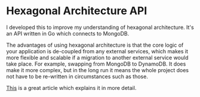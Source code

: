 # Hexagonal Architecture API

I developed this to improve my understanding of hexagonal architecture.
It's an API written in Go which connects to MongoDB.

The advantages of using hexagonal architecture is that the core logic of your application is de-coupled from any external services, which makes it more flexible and scalable if a migration to another external service would take place. For example, swapping from MongoDB to DynamoDB.
It does make it more complex, but in the long run it means the whole project does not have to be re-written in circumstances such as those.

[This](https://tsh.io/blog/hexagonal-architecture/) is a great article which explains it in more detail.

